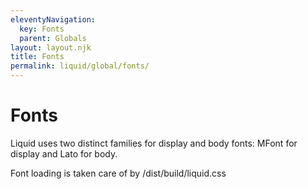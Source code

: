 ```yaml
---
eleventyNavigation:
  key: Fonts
  parent: Globals
layout: layout.njk
title: Fonts
permalink: liquid/global/fonts/
---
```


# Fonts

Liquid uses two distinct families for display and body fonts: MFont for display and Lato for body.

Font loading is taken care of by /dist/build/liquid.css
